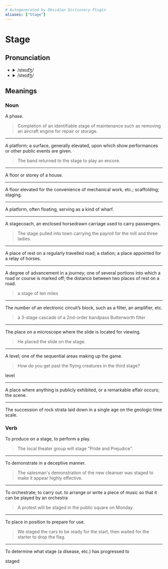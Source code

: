 ```yaml
---
# Autogenerated by Obsidian Dictionary Plugin
aliases: ["Stage"]
---
```


# Stage

## Pronunciation

- <details><summary>/steɪd͡ʒ/</summary><audio controls><source src="https://api.dictionaryapi.dev/media/pronunciations/en/stage-uk.mp3"></audio></details>
- <details><summary>/steɪd͡ʒ/</summary><audio controls><source src="https://api.dictionaryapi.dev/media/pronunciations/en/stage-us.mp3"></audio></details>

## Meanings

### Noun

A phase.

> Completion of an identifiable stage of maintenance such as removing an aircraft engine for repair or storage.

---

A platform; a surface, generally elevated, upon which show performances or other public events are given.

> The band returned to the stage to play an encore.

---

A floor or storey of a house.

---

A floor elevated for the convenience of mechanical work, etc.; scaffolding; staging.

---

A platform, often floating, serving as a kind of wharf.

---

A stagecoach, an enclosed horsedrawn carriage used to carry passengers.

> The stage pulled into town carrying the payroll for the mill and three ladies.

---

A place of rest on a regularly travelled road; a station; a place appointed for a relay of horses.

---

A degree of advancement in a journey; one of several portions into which a road or course is marked off; the distance between two places of rest on a road.

> a stage of ten miles

---

The number of an electronic circuit’s block, such as a filter, an amplifier, etc.

> a 3-stage cascade of a 2nd-order bandpass Butterworth filter

---

The place on a microscope where the slide is located for viewing.

> He placed the slide on the stage.

---

A level; one of the sequential areas making up the game.

> How do you get past the flying creatures in the third stage?

level

---

A place where anything is publicly exhibited, or a remarkable affair occurs; the scene.

---

The succession of rock strata laid down in a single age on the geologic time scale.

### Verb

To produce on a stage, to perform a play.

> The local theater group will stage "Pride and Prejudice".

---

To demonstrate in a deceptive manner.

> The salesman's demonstration of the new cleanser was staged to make it appear highly effective.

---

To orchestrate; to carry out.
to arrange or write a piece of music so that it can be played by an orchestra
> A protest will be staged in the public square on Monday.

---

To place in position to prepare for use.

> We staged the cars to be ready for the start, then waited for the starter to drop the flag.

---

To determine what stage (a disease, etc.) has progressed to




staged